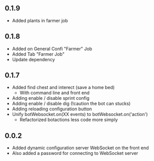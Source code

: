 ## 0.1.9
* Added plants in farmer job

## 0.1.8
* Added on General Confi "Farmer" Job
* Added Tab "Farmer Job"
* Update dependency
## 0.1.7
* Added find chest and interect (save a home bed)
  * With command line and front end
* Adding enable / disable sprint config
* Adding enable / disable dig (!caution the bot can stucks)
* Adding reloading configuration button
* Unify botWebsocket.on(XX events) to botWebsocket.on('action')
  * Refactorized botactions less code more simply


## 0.0.2
* Added dynamic configuration server WebSocket on the front end
* Also added a password for connecting to WebSocket server
